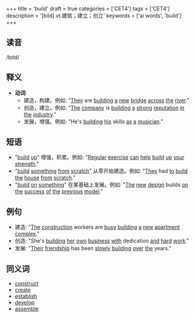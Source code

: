 +++
title = 'build'
draft = true
categories = ['CET4']
tags = ['CET4']
description = '[bild] vt.建筑；建立；创立'
keywords = ['ai words', 'build']
+++

## 读音
/bɪld/

## 释义
- **动词**: 
  - 建造，构建。例如: "[They](/post/they/) are [building](/post/building/) [a](/post/a/) [new](/post/new/) [bridge](/post/bridge/) [across](/post/across/) [the](/post/the/) [river](/post/river/)."
  - 创造，建立。例如: "[The](/post/the/) [company](/post/company/) is [building](/post/building/) [a](/post/a/) [strong](/post/strong/) [reputation](/post/reputation/) [in](/post/in/) [the](/post/the/) [industry](/post/industry/)."
  - 发展，增强。例如: "He's [building](/post/building/) [his](/post/his/) skills [as](/post/as/) [a](/post/a/) [musician](/post/musician/)."

## 短语
- "[build](/post/build/) [up](/post/up/)" 增强，积累。例如: "[Regular](/post/regular/) [exercise](/post/exercise/) [can](/post/can/) [help](/post/help/) [build](/post/build/) [up](/post/up/) [your](/post/your/) [strength](/post/strength/)."
- "[build](/post/build/) [something](/post/something/) [from](/post/from/) [scratch](/post/scratch/)" 从零开始建造。例如: "[They](/post/they/) had [to](/post/to/) [build](/post/build/) [the](/post/the/) [house](/post/house/) [from](/post/from/) [scratch](/post/scratch/)."
- "[build](/post/build/) [on](/post/on/) [something](/post/something/)" 在某基础上发展。例如: "[The](/post/the/) [new](/post/new/) [design](/post/design/) builds [on](/post/on/) [the](/post/the/) [success](/post/success/) [of](/post/of/) [the](/post/the/) [previous](/post/previous/) [model](/post/model/)."

## 例句
- 建造: "[The](/post/the/) [construction](/post/construction/) workers are [busy](/post/busy/) [building](/post/building/) [a](/post/a/) [new](/post/new/) [apartment](/post/apartment/) [complex](/post/complex/)."
- 创造: "She's [building](/post/building/) [her](/post/her/) [own](/post/own/) [business](/post/business/) [with](/post/with/) dedication [and](/post/and/) [hard](/post/hard/) [work](/post/work/)."
- 发展: "[Their](/post/their/) [friendship](/post/friendship/) has been [slowly](/post/slowly/) [building](/post/building/) [over](/post/over/) [the](/post/the/) years."

## 同义词
- [construct](/post/construct/)
- [create](/post/create/)
- [establish](/post/establish/)
- [develop](/post/develop/)
- [assemble](/post/assemble/)
